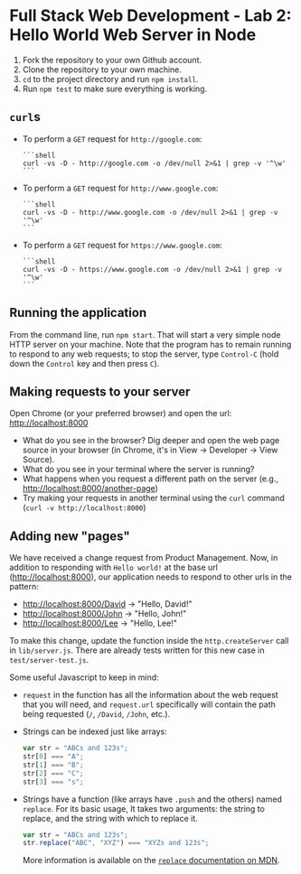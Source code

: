 # Full Stack Web Development - Lab 2: Hello World Web Server in Node

1. Fork the repository to your own Github account.
2. Clone the repository to your own machine.
3. `cd` to the project directory and run `npm install`.
4. Run `npm test` to make sure everything is working.

## `curl`s

* To perform a `GET` request for `http://google.com`:

      ```shell
      curl -vs -D - http://google.com -o /dev/null 2>&1 | grep -v '^\w'
      ```

* To perform a `GET` request for `http://www.google.com`:

      ```shell
      curl -vs -D - http://www.google.com -o /dev/null 2>&1 | grep -v '^\w'
      ```

* To perform a `GET` request for `https://www.google.com`:

      ```shell
      curl -vs -D - https://www.google.com -o /dev/null 2>&1 | grep -v '^\w'
      ```

## Running the application

From the command line, run `npm start`. That will start a very
simple node HTTP server on your machine. Note that the program has to
remain running to respond to any web requests; to stop the server,
type `Control-C` (hold down the `Control` key and then press `C`).

## Making requests to your server

Open Chrome (or your preferred browser) and open the url:
[http://localhost:8000](http://localhost:8000)

* What do you see in the browser? Dig deeper and open the web page
  source in your browser (in Chrome, it's in View -> Developer -> View
  Source).
* What do you see in your terminal where the server is running?
* What happens when you request a different path on the server (e.g.,
  [http://localhost:8000/another-page](http://localhost:8000/another-page))
* Try making your requests in another terminal using the `curl`
  command (`curl -v http://localhost:8000`)

## Adding new "pages"

We have received a change request from Product Management. Now, in
addition to responding with `Hello world!` at the base url
([http://localhost:8000](http://localhost:8000)), our application needs to respond to other urls in the pattern:

* [http://localhost:8000/David](http://localhost:8000/David) &rarr; "Hello, David!"
* [http://localhost:8000/John](http://localhost:8000/John) &rarr; "Hello, John!"
* [http://localhost:8000/Lee](http://localhost:8000/Lee) &rarr; "Hello, Lee!"

To make this change, update the function inside the
`http.createServer` call in `lib/server.js`. There are already tests
written for this new case in `test/server-test.js`.

Some useful Javascript to keep in mind:

* `request` in the function has all the information about the web
  request that you will need, and `request.url` specifically will
  contain the path being requested (`/`, `/David`, `/John`, etc.).
* Strings can be indexed just like arrays:

    ```javascript
    var str = "ABCs and 123s";
    str[0] === "A";
    str[1] === "B";
    str[2] === "C";
    str[3] === "s";
    ```

* Strings have a function (like arrays have `.push` and the others)
  named `replace`. For its basic usage, It takes two arguments: the
  string to replace, and the string with which to replace it.

    ```javascript
    var str = "ABCs and 123s";
    str.replace("ABC", "XYZ") === "XYZs and 123s";
    ```

  More information is available on the
  [`replace` documentation on MDN](https://developer.mozilla.org/en-US/docs/Web/JavaScript/Reference/Global_Objects/String/replace).

